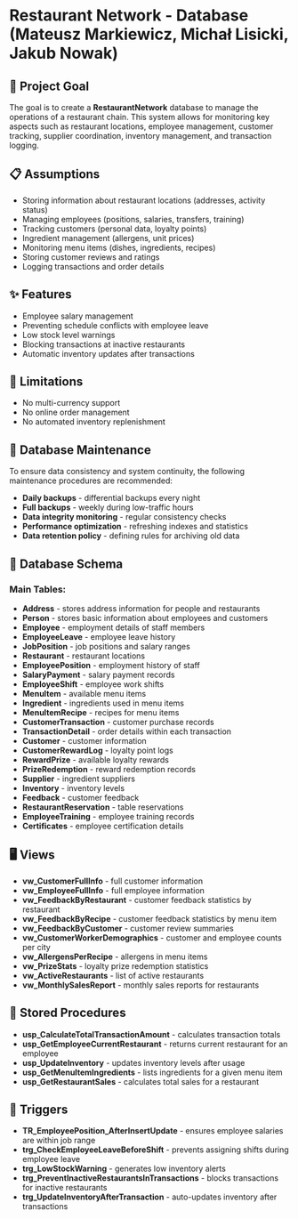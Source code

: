 # Restaurant Network - Database (Mateusz Markiewicz, Michał Lisicki, Jakub Nowak)

## 🎯 Project Goal

The goal is to create a **RestaurantNetwork** database to manage the operations of a restaurant chain. This system allows for monitoring key aspects such as restaurant locations, employee management, customer tracking, supplier coordination, inventory management, and transaction logging.

## 📋 Assumptions

* Storing information about restaurant locations (addresses, activity status)
* Managing employees (positions, salaries, transfers, training)
* Tracking customers (personal data, loyalty points)
* Ingredient management (allergens, unit prices)
* Monitoring menu items (dishes, ingredients, recipes)
* Storing customer reviews and ratings
* Logging transactions and order details

## ✨ Features

* Employee salary management
* Preventing schedule conflicts with employee leave
* Low stock level warnings
* Blocking transactions at inactive restaurants
* Automatic inventory updates after transactions

## 🚫 Limitations

* No multi-currency support
* No online order management
* No automated inventory replenishment

## 💾 Database Maintenance

To ensure data consistency and system continuity, the following maintenance procedures are recommended:

* **Daily backups** - differential backups every night
* **Full backups** - weekly during low-traffic hours
* **Data integrity monitoring** - regular consistency checks
* **Performance optimization** - refreshing indexes and statistics
* **Data retention policy** - defining rules for archiving old data

## 📂 Database Schema

### Main Tables:

* **Address** - stores address information for people and restaurants
* **Person** - stores basic information about employees and customers
* **Employee** - employment details of staff members
* **EmployeeLeave** - employee leave history
* **JobPosition** - job positions and salary ranges
* **Restaurant** - restaurant locations
* **EmployeePosition** - employment history of staff
* **SalaryPayment** - salary payment records
* **EmployeeShift** - employee work shifts
* **MenuItem** - available menu items
* **Ingredient** - ingredients used in menu items
* **MenuItemRecipe** - recipes for menu items
* **CustomerTransaction** - customer purchase records
* **TransactionDetail** - order details within each transaction
* **Customer** - customer information
* **CustomerRewardLog** - loyalty point logs
* **RewardPrize** - available loyalty rewards
* **PrizeRedemption** - reward redemption records
* **Supplier** - ingredient suppliers
* **Inventory** - inventory levels
* **Feedback** - customer feedback
* **RestaurantReservation** - table reservations
* **EmployeeTraining** - employee training records
* **Certificates** - employee certification details

## 🖥️ Views

* **vw\_CustomerFullInfo** - full customer information
* **vw\_EmployeeFullInfo** - full employee information
* **vw\_FeedbackByRestaurant** - customer feedback statistics by restaurant
* **vw\_FeedbackByRecipe** - customer feedback statistics by menu item
* **vw\_FeedbackByCustomer** - customer review summaries
* **vw\_CustomerWorkerDemographics** - customer and employee counts per city
* **vw\_AllergensPerRecipe** - allergens in menu items
* **vw\_PrizeStats** - loyalty prize redemption statistics
* **vw\_ActiveRestaurants** - list of active restaurants
* **vw\_MonthlySalesReport** - monthly sales reports for restaurants

## 📝 Stored Procedures

* **usp\_CalculateTotalTransactionAmount** - calculates transaction totals
* **usp\_GetEmployeeCurrentRestaurant** - returns current restaurant for an employee
* **usp\_UpdateInventory** - updates inventory levels after usage
* **usp\_GetMenuItemIngredients** - lists ingredients for a given menu item
* **usp\_GetRestaurantSales** - calculates total sales for a restaurant

## 🚦 Triggers

* **TR\_EmployeePosition\_AfterInsertUpdate** - ensures employee salaries are within job range
* **trg\_CheckEmployeeLeaveBeforeShift** - prevents assigning shifts during employee leave
* **trg\_LowStockWarning** - generates low inventory alerts
* **trg\_PreventInactiveRestaurantsInTransactions** - blocks transactions for inactive restaurants
* **trg\_UpdateInventoryAfterTransaction** - auto-updates inventory after transactions
